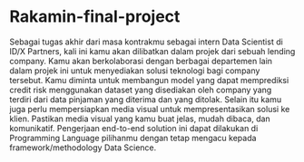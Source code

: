# Rakamin-final-project

Sebagai tugas akhir dari masa kontrakmu sebagai intern Data Scientist di ID/X Partners, kali ini kamu akan dilibatkan dalam projek dari sebuah lending company. Kamu akan berkolaborasi dengan berbagai departemen lain dalam projek ini untuk menyediakan solusi teknologi bagi company tersebut. Kamu diminta untuk membangun model yang dapat memprediksi credit risk menggunakan dataset yang disediakan oleh company yang terdiri dari data pinjaman yang diterima dan yang ditolak. Selain itu kamu juga perlu mempersiapkan media visual untuk mempresentasikan solusi ke klien. Pastikan media visual yang kamu buat jelas, mudah dibaca, dan komunikatif. Pengerjaan end-to-end solution ini dapat dilakukan di Programming Language pilihanmu dengan tetap mengacu kepada framework/methodology Data Science.
